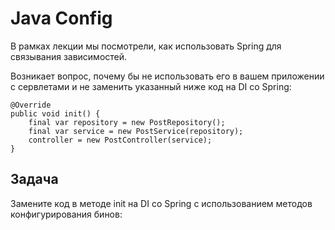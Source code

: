 # Java Config

 В рамках лекции мы посмотрели, как использовать Spring для связывания зависимостей.

Возникает вопрос, почему бы не использовать его в вашем приложении с сервлетами и не заменить указанный ниже код на DI со Spring:

    @Override
    public void init() {
        final var repository = new PostRepository();
        final var service = new PostService(repository);
        controller = new PostController(service);
    }
## Задача

Замените код в методе init на DI со Spring с использованием методов конфигурирования бинов: